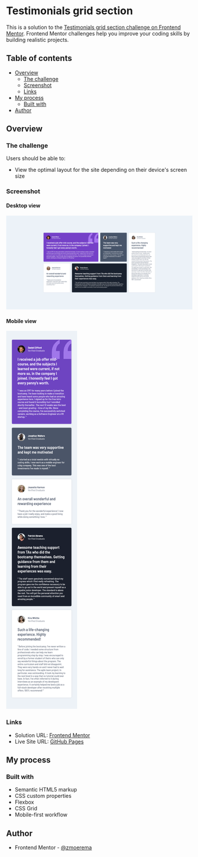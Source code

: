 # Testimonials grid section

This is a solution to the [Testimonials grid section challenge on Frontend Mentor](https://www.frontendmentor.io/challenges/testimonials-grid-section-Nnw6J7Un7). Frontend Mentor challenges help you improve your coding skills by building realistic projects. 

## Table of contents

- [Overview](#overview)
  - [The challenge](#the-challenge)
  - [Screenshot](#screenshot)
  - [Links](#links)
- [My process](#my-process)
  - [Built with](#built-with)
- [Author](#author)

## Overview

### The challenge

Users should be able to:

- View the optimal layout for the site depending on their device's screen size

### Screenshot

#### Desktop view

![screenshot-desktop](./screenshots/screenshot-desktop.png)

#### Mobile view

![screenshot-mobile](./screenshots/screenshot-mobile.png)

### Links

- Solution URL: [Frontend Mentor](https://www.frontendmentor.io/solutions/testimonials-grid-section-YS1DXeCJBY)
- Live Site URL: [GitHub Pages](https://zmoerema.github.io/frontend-mentor-testimonials-grid-section)

## My process

### Built with

- Semantic HTML5 markup
- CSS custom properties
- Flexbox
- CSS Grid
- Mobile-first workflow

## Author

- Frontend Mentor - [@zmoerema](https://www.frontendmentor.io/profile/zmoerema)
